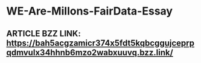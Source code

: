 # WE-Are-Millons-FairData-Essay
##  ARTICLE BZZ LINK: https://bah5acgzamicr374x5fdt5kqbcggujceprpqdmvulx34hhnb6mzo2wabxuuvq.bzz.link/

